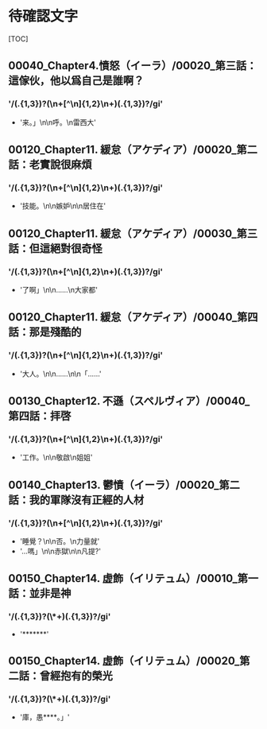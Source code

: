 # 待確認文字

[TOC]

## 00040_Chapter4.憤怒（イーラ）/00020_第三話：這傢伙，他以爲自己是誰啊？

### '/(.{1,3})?(\n+[^\n]{1,2}\n+)(.{1,3})?/gi'

- '来。」\n\n呼。\n雷西大'


## 00120_Chapter11. 緩怠（アケディア）/00020_第二話：老實說很麻煩

### '/(.{1,3})?(\n+[^\n]{1,2}\n+)(.{1,3})?/gi'

- '技能。\n\n嫉妒\n\n居住在'


## 00120_Chapter11. 緩怠（アケディア）/00030_第三話：但這絕對很奇怪

### '/(.{1,3})?(\n+[^\n]{1,2}\n+)(.{1,3})?/gi'

- '了啊」\n\n……\n大家都'


## 00120_Chapter11. 緩怠（アケディア）/00040_第四話：那是殘酷的

### '/(.{1,3})?(\n+[^\n]{1,2}\n+)(.{1,3})?/gi'

- '大人。\n\n……\n\n「……'


## 00130_Chapter12. 不遜（スペルヴィア）/00040_第四話：拝啓

### '/(.{1,3})?(\n+[^\n]{1,2}\n+)(.{1,3})?/gi'

- '工作。\n\n敬啟\n姐姐'


## 00140_Chapter13. 鬱憤（イーラ）/00020_第二話：我的軍隊沒有正經的人材

### '/(.{1,3})?(\n+[^\n]{1,2}\n+)(.{1,3})?/gi'

- '睡覺？\n\n否。\n力量就'
- '…嗎」\n\n赤獄\n\n凡提?'


## 00150_Chapter14. 虚飾（イリテュム）/00010_第一話：並非是神

### '/(.{1,3})?(\\*+)(.{1,3})?/gi'

- '*******'


## 00150_Chapter14. 虚飾（イリテュム）/00020_第二話：曾經抱有的榮光

### '/(.{1,3})?(\\*+)(.{1,3})?/gi'

- '庫，愚****。」'
